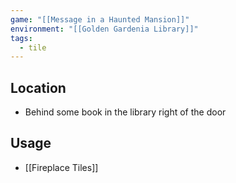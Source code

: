 ```yaml
---
game: "[[Message in a Haunted Mansion]]"
environment: "[[Golden Gardenia Library]]"
tags: 
  - tile
---
```

## Location
- Behind some book in the library right of the door
## Usage
- [[Fireplace Tiles]]